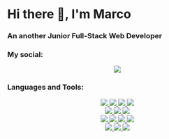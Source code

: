<h1>Hi there 👋, I'm Marco</h1>

<h3>
An another Junior Full-Stack Web Developer
</h3>

<h3>My social:</h3>
<p align="center">
  <a href="https://www.linkedin.com/in/idaalessandrascottodiluzio-webdev/">
    <img src="https://skillicons.dev/icons?i=linkedin" />
  </a>
</p>

<h3>Languages and Tools:</h3>

<p align="center">
  <a href="https://www.w3schools.com/css/">
    <img src="https://skillicons.dev/icons?i=html" />
  </a>

  <a href="https://www.w3schools.com/css/">
    <img src="https://skillicons.dev/icons?i=css" />
  </a>

  <a href="https://developer.mozilla.org/en-US/docs/Web/JavaScript">
    <img src="https://skillicons.dev/icons?i=js" />
  </a>

  <a href="https://getbootstrap.com/">
    <img src="https://skillicons.dev/icons?i=bootstrap" />
  </a>
  <br>

  <a href="https://www.php.net/">
    <img src="https://skillicons.dev/icons?i=php" />
  </a>
  <a href="https://laravel.com/">
    <img src="https://skillicons.dev/icons?i=laravel&theme=light" />
  </a>

   <a href="https://git-scm.com/">
    <img src="https://skillicons.dev/icons?i=git" />
  </a>
  <br>

  
   <a href="https://www.java.com">
    <img src="https://skillicons.dev/icons?i=java" />
  </a>

   <a href="https://www.w3schools.com/c/index.php">
    <img src="https://skillicons.dev/icons?i=c" />
  </a>

   <a href="https://www.w3schools.com/cpp/default.asp">
    <img src="https://skillicons.dev/icons?i=cpp" />
  </a>

   <a href="https://www.python.org">
    <img src="https://skillicons.dev/icons?i=python" />
  </a>
  <br>

  <a href="https://unity.com">
    <img src="https://skillicons.dev/icons?i=unity" />
  </a>

<a href="https://www.raspberrypi.com">
    <img src="https://skillicons.dev/icons?i=raspberrypi" />
  </a>

  <a href="https://www.linux.it/">
    <img src="https://skillicons.dev/icons?i=linux" />
  </a>


</p>
